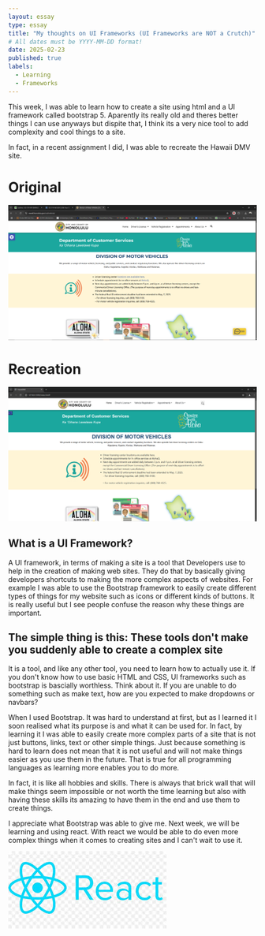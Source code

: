 ```yaml
---
layout: essay
type: essay
title: "My thoughts on UI Frameworks (UI Frameworks are NOT a Crutch)"
# All dates must be YYYY-MM-DD format!
date: 2025-02-23
published: true
labels:
  - Learning
  - Frameworks
---
```


This week, I was able to learn how to create a site using html and a UI framework called bootstrap 5. Aparently its really old and theres better things I can use anyways but dispite that, I think its a very nice tool to add complexity and cool things to a site.

In fact, in a recent assignment I did, I was able to recreate the Hawaii DMV site.

# Original
<img class="img-fluid" src="/img/essays/frameworks/original.png">

# Recreation
<img class="img-fluid" src="/img/essays/frameworks/remake.png">

## What is a UI Framework?

A UI framework, in terms of making a site is a tool that Developers use to help in the creation of making web sites. They do that by basically giving developers shortcuts to making the more complex aspects of websites. For example I was able to use the Bootstrap framework to easily create different types of things for my website such as icons or different kinds of buttons. It is really useful but I see people confuse the reason why these things are important.

## The simple thing is this: These tools don't make you suddenly able to create a complex site

It is a tool, and like any other tool, you need to learn how to actually use it. If you don't know how to use basic HTML and CSS, UI frameworks such as bootstrap is bascially worthless. Think about it. If you are unable to do something such as make text, how are you expected to make dropdowns or navbars?

When I used Bootstrap. It was hard to understand at first, but as I learned it I soon realised what its purpose is and what it can be used for. In fact, by learning it I was able to easily create more complex parts of a site that is not just buttons, links, text or other simple things. Just because something is hard to learn does not mean that it is not useful and will not make things easier as you use them in the future. That is true for all programming languages as learning more enables you to do more. 

In fact, it is like all hobbies and skills. There is always that brick wall that will make things seem impossible or not worth the time learning but also with having these skills its amazing to have them in the end and use them to create things.

I appreciate what Bootstrap was able to give me. Next week, we will be learning and using react. With react we would be able to do even more complex things when it comes to creating sites and I can't wait to use it.

<img class="img-fluid" src="/img/essays/frameworks/react.jpg">
